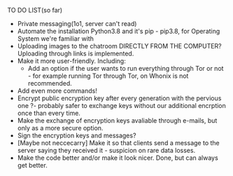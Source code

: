 TO DO LIST(so far)
* Private messaging(1o1, server can't read)
* Automate the installation Python3.8 and it's pip - pip3.8, for Operating System we're familiar with
* Uploading images to the chatroom DIRECTLY FROM THE COMPUTER? Uploading through links is implemented.
* Make it more user-friendly. Including:
    * Add an option if the user wants to run everything through Tor or not - for example running Tor through Tor, on Whonix is not recommended.
* Add even more commands!
* Encrypt public encryption key after every generation with the pervious one ?- probably safer to exchange keys without our additional encrption once than every time.
* Make the exchange of encryption keys avaliable through e-mails, but only as a more secure option.
* Sign the encryption keys and messages?
* [Maybe not neccecarry] Make it so that clients send a message to the server saying they received it - suspicion on rare data losses. 
* Make the code better and/or make it look nicer. Done, but can always get better.
